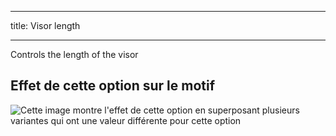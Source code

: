 ***

title: Visor length

***

Controls the length of the visor

## Effet de cette option sur le motif

![Cette image montre l'effet de cette option en superposant plusieurs variantes qui ont une valeur différente pour cette option](holmes_visorlength_sample.svg "Effet de cette option sur le motif")
